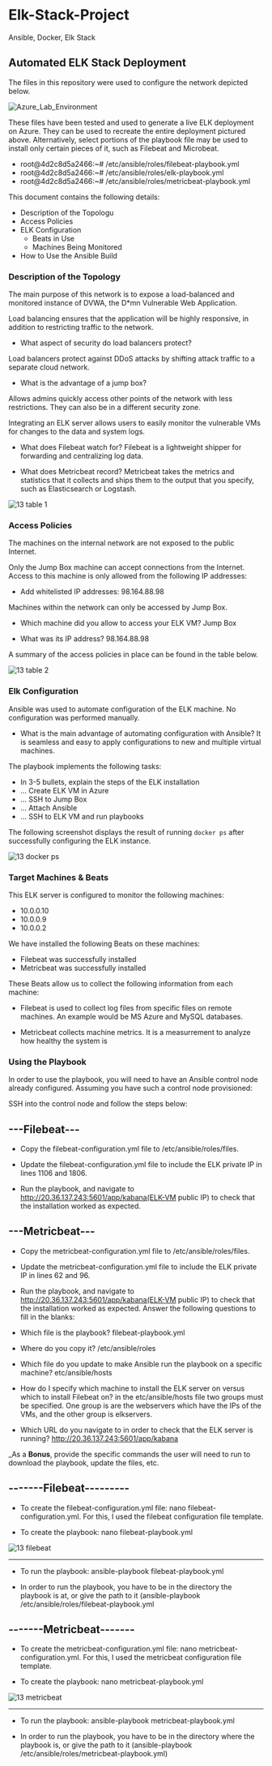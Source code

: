 # Elk-Stack-Project
Ansible, Docker, Elk Stack
## Automated ELK Stack Deployment

The files in this repository were used to configure the network depicted below.

![Azure_Lab_Environment](https://user-images.githubusercontent.com/80214918/110512134-8f3fbc00-80ca-11eb-917b-6a555fa3a71c.png)

These files have been tested and used to generate a live ELK deployment on Azure. They can be used to recreate the entire deployment pictured above. Alternatively, select portions of the playbook file may be used to install only certain pieces of it, such as Filebeat and Microbeat.

 - root@4d2c8d5a2466:~# /etc/ansible/roles/filebeat-playbook.yml
 - root@4d2c8d5a2466:~# /etc/ansible/roles/elk-playbook.yml
 - root@4d2c8d5a2466:~# /etc/ansible/roles/metricbeat-playbook.yml

This document contains the following details:
- Description of the Topologu
- Access Policies
- ELK Configuration
  - Beats in Use
  - Machines Being Monitored
- How to Use the Ansible Build


### Description of the Topology

The main purpose of this network is to expose a load-balanced and monitored instance of DVWA, the D*mn Vulnerable Web Application.

Load balancing ensures that the application will be highly responsive, in addition to restricting traffic to the network.

- What aspect of security do load balancers protect? 

Load balancers protect against DDoS attacks by shifting attack traffic to a separate cloud network.

- What is the advantage of a jump box?

Allows admins quickly access other points of the network with less restrictions. They can also be in a different security zone.

Integrating an ELK server allows users to easily monitor the vulnerable VMs for changes to the data and system logs.

- What does Filebeat watch for? Filebeat is a lightweight shipper for forwarding and centralizing log data.

- What does Metricbeat record? Metricbeat takes the metrics and statistics that it collects and ships them to the output that you specify, such as Elasticsearch or Logstash.

![13 table 1](https://user-images.githubusercontent.com/80214918/110512938-505e3600-80cb-11eb-9f3a-d9c5f3632b0e.png)

### Access Policies

The machines on the internal network are not exposed to the public Internet. 

Only the Jump Box machine can accept connections from the Internet. Access to this machine is only allowed from the following IP addresses:

- Add whitelisted IP addresses: 98.164.88.98

Machines within the network can only be accessed by Jump Box.

- Which machine did you allow to access your ELK VM? Jump Box

- What was its IP address? 98.164.88.98

A summary of the access policies in place can be found in the table below.

![13 table 2](https://user-images.githubusercontent.com/80214918/110513126-7edc1100-80cb-11eb-8143-60b0372f6763.png)

### Elk Configuration

Ansible was used to automate configuration of the ELK machine. No configuration was performed manually.

- What is the main advantage of automating configuration with Ansible? It is seamless and easy to apply configurations to new and multiple virtual machines. 

The playbook implements the following tasks:
- In 3-5 bullets, explain the steps of the ELK installation
- ... Create ELK VM in Azure
- ... SSH to Jump Box
- ... Attach Ansible 
- ... SSH to ELK VM and run playbooks

The following screenshot displays the result of running `docker ps` after successfully configuring the ELK instance.

![13 docker ps](https://user-images.githubusercontent.com/80214918/110513200-95826800-80cb-11eb-9567-5966051e52a8.PNG)

### Target Machines & Beats
This ELK server is configured to monitor the following machines:
- 10.0.0.10
- 10.0.0.9
- 10.0.0.2

We have installed the following Beats on these machines:
- Filebeat was successfully installed
- Metricbeat was successfully installed

These Beats allow us to collect the following information from each machine:

- Filebeat is used to collect log files from specific files on remote machines. An example would be MS Azure and MySQL databases. 

- Metricbeat collects machine metrics. It is a measurrement to analyze how healthy the system is

### Using the Playbook
In order to use the playbook, you will need to have an Ansible control node already configured. Assuming you have such a control node provisioned: 

SSH into the control node and follow the steps below:

## ---Filebeat---

- Copy the filebeat-configuration.yml file to /etc/ansible/roles/files.

- Update the filebeat-configuration.yml file to include the ELK private IP in lines 1106 and 1806.

- Run the playbook, and navigate to http://20.36.137.243:5601/app/kabana(ELK-VM public IP) to check that the installation worked as expected.

## ---Metricbeat---

- Copy the metricbeat-configuration.yml file to /etc/ansible/roles/files.

- Update the metricbeat-configuration.yml file to include the ELK private IP in lines 62 and 96.

- Run the playbook, and navigate to http://20.36.137.243:5601/app/kabana(ELK-VM public IP) to check that the installation worked as expected.
Answer the following questions to fill in the blanks:
- Which file is the playbook? filebeat-playbook.yml

- Where do you copy it? /etc/ansible/roles

- Which file do you update to make Ansible run the playbook on a specific machine? etc/ansible/hosts

- How do I specify which machine to install the ELK server on versus which to install Filebeat on? in the etc/ansible/hosts file two groups must be specified. One group is are the webservers which have the IPs of the VMs, and the other group is elkservers.

- Which URL do you navigate to in order to check that the ELK server is running? http://20.36.137.243:5601/app/kabana

_As a **Bonus**, provide the specific commands the user will need to run to download the playbook, update the files, etc.

## -------Filebeat---------

- To create the filebeat-configuration.yml file: nano filebeat-configuration.yml. For this, I used the filebeat configuration file template.

- To create the playbook: nano filebeat-playbook.yml

![13 filebeat](https://user-images.githubusercontent.com/80214918/110515842-746f4680-80ce-11eb-8255-491dc912f38d.png)
        
---
- To run the playbook: ansible-playbook filebeat-playbook.yml

* In order to run the playbook, you have to be in the directory the playbook is at, or give the path to it (ansible-playbook /etc/ansible/roles/filebeat-playbook.yml

## -------Metricbeat-------

- To create the metricbeat-configuration.yml file: nano metricbeat-configuration.yml. For this, I used the metricbeat configuration file template.

- To create the playbook: nano metricbeat-playbook.yml

![13 metricbeat](https://user-images.githubusercontent.com/80214918/110515058-95836780-80cd-11eb-8dac-d2eec9de7600.png)

   ---
   
   - To run the playbook: ansible-playbook metricbeat-playbook.yml
   
   * In order to run the playbook, you have to be in the directory where the playbook is, or give the path to it (ansible-playbook /etc/ansible/roles/metricbeat-playbook.yml)

